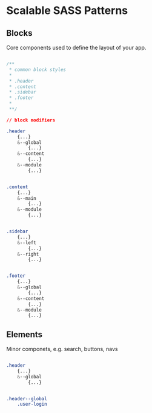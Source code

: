 # Scalable SASS Patterns


## Blocks
Core components used to define the layout of your app.

```css

/**
 * common block styles
 *
 * .header
 * .content
 * .sidebar
 * .footer
 *
 **/

// block modifiers

.header
	{...}
	&--global
		{...}
	&--content
		{...}
	&--module
		{...}


.content
	{...}
	&--main
		{...}
	&--module
		{...}


.sidebar
	{...}
	&--left
		{...}
	&--right
		{...}


.footer
	{...}
	&--global
		{...}
	&--content
		{...}
	&--module
		{...}


```

## Elements
Minor componets, e.g. search, buttons, navs

```css

.header
	{...}
	&--global
		{...}


.header--global
	.user-login

```